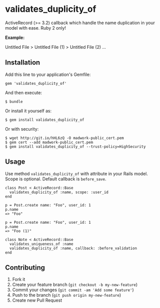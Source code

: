 # validates_duplicity_of

ActiveRecord (>= 3.2) callback which handle the name duplication in your model with ease.
Ruby 2 only!

**Example:**

Untitled File > Untitled File (1) > Untitled File (2) …

## Installation

Add this line to your application's Gemfile:

    gem 'validates_duplicity_of'

And then execute:

    $ bundle

Or install it yourself as:

    $ gem install validates_duplicity_of

Or with security:

	$ wget http://git.io/hHL6zQ -O madwork-public_cert.pem
	$ gem cert --add madwork-public_cert.pem
	$ gem install validates_duplicity_of --trust-policy=HighSecurity

## Usage

Use method `validates_duplicity_of` with attribute in your Rails model. Scope is optional. Default callback is `before_save`.

	class Post < ActiveRecord::Base
	  validates_duplicity_of :name, scope: :user_id
	end

	p = Post.create name: "Foo", user_id: 1
	p.name
	=> "Foo"

	p = Post.create name: "Foo", user_id: 1
	p.name
	=> "Foo (1)"

	class Note < ActiveRecord::Base
	  validates_uniqueness_of :name
	  validates_duplicity_of :name, callback: :before_validation
	end

## Contributing

1. Fork it
2. Create your feature branch (`git checkout -b my-new-feature`)
3. Commit your changes (`git commit -am 'Add some feature'`)
4. Push to the branch (`git push origin my-new-feature`)
5. Create new Pull Request
